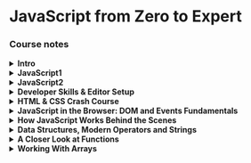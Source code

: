 # JavaScript from Zero to Expert

### Course notes

<details>
<summary><b>Intro</b></summary>
<br/>

- Web development basics
  - HTML(Nouns) | CSS(Adjectives) | JS(Verbs)
  - Separation of concerns - Every file separated, not in the HTML
- Test with Console
  - Brave or Chrome - `⌘⌥J`
  - Safari - `⌘⌥C`
- JavaScript
  - High-Level - Not complex stuff (memory) worries
  - Object-Oriented - Data based on objects
  - Multi-Paradigm - Use different styles of programming
  - Programming language - Instruct computer to do things
  - ES5, ES6+
    - 1995 - Mocha, first version of JavaScript created in just 10 days
      - A language to create interactive sites
    - 1996
      - It has nothing to do with Java
      - Changes to LiveScript and to JavaScript to attract Java divelopers
      - Microsoft launches IE and copies JavaScript into JScript
    - 1997 - ECMA releases ECMAScript 1 (ES1), the first standar for JavaScript
    - 2009 - ES5 (ECMAScript 5) was released with a lot of new features
    - 2015 - ES6 (ECMAScript 2015) was released (biggest update)
      - Changes to an annual release cycle
  - Don't break the web
    - Older code is still working
    - It's very buggy but still used
  - Development - Use the latest Chrome
  - Production - Transpile and polyfill the code to make it compatible with older browsers
  - ESNext - Future versions

</details>

<details>
<summary><b>JavaScript1</b></summary>
<br/>

- Value - Smallest unit of information
- Variable - Reusable value
  - `let` - Can be changed later
  - `const` - Won't be changed later, cannot be empty
  - `var` - Old way to define variables
  - Never declare a variablewithout really declaring it, it creates a global object and causes troubles
- Camel case is a convention
- Prevent `SyntaxError`
  - Never start a variable with a number
  - Just use letters, numbers, underscore or dollar
- Conventions
  - Don't use reserved words or `name`
  - Start with lowercase, upper is for classes
  - Check universal constants like `PI`
  - Be descriptive, `firstName` better than `name1`
- Primitives values
  - Primitives
    - Numbers `5, 5.9`
    - Strings `""`
    - Booleans `true, false`
    - Undefined `empty value`
    - Null `empty value`
    - Symbol `unique and cannot be changed`
    - BigInt `Larger numbers than Number can hold`
    - Dynamic type `you don't have to define the type of value`
  - Type conversion and coercion
    - Check what kind of value you have `typeof`
    - Change between types of values `Number('5')`
    - Some changes are automatic `'Love ' + 5 // 5 becomes a string`
    - Strings automatically transformed into numbers `'5' - '12' - 5`
  - Truthy and falsy values
    - `0, '', undefined, null, NaN` return a falsy value of `false`
    - All other values are truthy and return `true`
    - You can check by ransforming values to booleans:
      ```JavaScript
      Boolean(0) // false
      Boolean(1) // true
      ```
- Comments
  ```JavaScript
  // Single line
  /* Multiline */
  ```
- Math operators
  - `+` plus (sum of two numbers or concatenate strings)
  - `-` less
  - `/` divide
  - `*` multiply
  - `**` power of
- Assignment operators
  - `=` equal
  - `+=` add value to a variable
  - `-=` substract value to a variable
- Comparison operators
  - `<` less than
  - `>` plus than
  - `<=` less than equal
  - `>=` plus than equal
- Strings and template literals
  - Syntax `"String"` `'String'` `` `String` ``
  - Concatenate `'Hi ' + 'dear!'`
  - Template literals `` `I am ${jsValue} years old` ``
- Conditionals:
  - Positive `if (condition) {execution}`
  - Negative `if (!condition) {execution}`
  - Multiple `if (c) {e1} else if (c2) {e2} else {e3}`
- Expressions: poduce a value `true && false`
- Statements: sentences that translate our order `const str = 'Sentence'`
- Equality operators:
  - Strict operators, without type coercion:
    - `===` equal
    - `!==` not equal
    - `1 === '1' // false`
  - Strict operators, with type coercion:
    - `==` equal
    - `!=` not equal
    - `1 == '1' // true`
- Boolean logic:
  - `&&` and
  - `||` or
  - `!` not
- Switch: It's an statement so it can`t be inside a function or return
  ```JavaScript
  const variable = 1;
  switch(variable){
    case 1:
      console.log('It\'s one'); // If variable is equal to 1 it's executed
      break; //if you want to break at that step
    case 2:
      console.log('It\'s two'); // Multiple cases
    default:
      console.log('It\'s not a number');//like an else statement
  }
  ```
- Ternary operator: It's a expression so it can be inside a function or return
  ```JavaScript
  const isFive = 5 ? 'It\'s five' : 'It\'s not five';
  ```

</details>

<details>
<summary><b>JavaScript2</b></summary>
<br/>

- Strict mode - Use it always to create safer code
  - Start a file with `'use strict';`
- Functions - piece of code that can be used several times

  - Best way to implement the principle DRY (Don't Repeat Yourself)
  - Define functions
    - `function` reserved word can be used to define a function
      - `function funcName(parameters) {action};` this is a function declaration and it can be used before it's declarated
      - You can also use this reserved word to create an anonymous function (function expression): `const anonymous = function(params) {action}`
    - Arrow functions
      - They don't have the `this` keword
        ```JavaScript
        const myFunction = num1 => num1 + 1;
        ```
        - it returns explicitally without `return`
      - If it gets complex it needs more structure
        ```JavaScript
        const myFunction = (num1, num2) => num1 + num2; // Single line
        const myFunction = (num1, num2) => {
          return num1 + num2 // Multi-line needs return
        }
        ```
  - Call / run / invoke functions `myFunction(argument);`
    - The parameter is the name used to define the function variables and the argument the actual value used when calling the function
  - `return` returns a value at the end of the function
    - Just the first `return` achieved returns a value
    - Just works inside functions
    - If the function doesn't have a `return` it returns `undefined`
    - If you want to return a list use brackets `[]` if not it will return just the last value
      ```JavaScript
      return true, false //false
      return [true, false] //[true, false]
      ```
    - It needs parenthesis if you start the return value in the second line
      ```JavaScript
      return (
          5 + 10
      )
      ```
  - You can use functions inside other functions so you can write cleaner code
    ```JavaScript
    function func1() {return true};
    function func2() {
        const myTrue = func1();
        return [myTrue, false];
    }
    ```
  - Arrays
    - Declarate an array:
      - Literal: `const nums = [1,2,3,4];`
      - New object: `const nums = new Array(1,2,3,4);`
      - Zero indexed `nums[0] // first element, expression inside, not statement`
      - Length `nums.length // 4`
      - Change array values: `nums[0] = 10; //[10,2,3,4]`
      - This is not a primitive value so even though it's declared as const you can change the values inside the object.
      - If you put an array in another variable and modify it, the value will be modified in both becaus is the same object referenced in another variable, to change this behavior you'll need to copy it in the new variable.
    - Array methods:
      - `.push` add to the end
        ```JavaScript
        console.log(arr.push(5)) //5
        ```
      - `.unshift` add to the begining
        ```JavaScript
        console.log(arr.unshift(5)) //5
        ```
      - `.pop` remove the last element
        ```JavaScript
        console.log(arr.pop()) //Value popped
        ```
      - `.shift` removes the first element
        ```JavaScript
        console.log(arr.shift()) //Value shifted
        ```
      - `.indexOf` returns the index of the argument
        ```JavaScript
        arr.indexOf(value) // Returns a number
        ```
      - `.includes` returns whether or not an array includes certain value
        ```JavaScript
        arr.includes(value) // Returns a boolean
        ```
  - Objects

    - Non ordered data structure
    - Declarate an object:
      - Literal `const objName = {key: value, key2: value2};`
      - Acces to a key:
        - Dot notation, member access `objName.key`
        - Bracket notation, computed member access `objName['key']`
          - Useful when concatenation needed `objName['key'+'2']`
      - Add or modify an entry: `objName['key'+'2'] = 'new value 2';`
      - Add functions to objects
        ```JavaScript
        const objWithFunc = {
            firstName: 'John',
            johnIs: '',
            myFunc: function(msg) {
                this.johnIs = `${this.firstName} ${msg}`;
                return this.johnIs;
            }
        };
        console.log(objWithFunc.myFunc('is good!')); // Changes johnIs entry
        // console.log(objWithFunc['myFunc']('is good!')); // Another way to use the function
        console.log(objWithFunc.johnIs); // John is good!
        ```
        - Even though you are able to perform the function several times, that's a bad practice because it uses a lot of computing, the best way to do it is to use the function ones to define a value inside the object.

  - Iteration
    - For loop keeps running while condition is true
      ```JavaScript
      for (let i=0; i<10; i++) {console.log(i)};
      for (let i=0; i<10; i++) console.log(i); // This will also work
      ```
    - You can iterate through an array by using the index
      ```JavaScript
      const myArr = [0,1,2,3,4,5,6,7];
      const doubleArr = [];
      for (let i=0; i<myArr.length; i++) {
          doubleArr.push(i*2);
      };
      ```
    - Or by using an of loop
      ```JavaScript
      for (const i of myArr) {doubleArr.push(i*2);};
      ```
    - You can make jumps between the loop steps by using continue
      ```JavaScript
      for (const i of myArr) {
          if (i === 3) continue;
          doubleArr.push(i*2);
      };
      ```
    - Or you can break the loop if a condition is met
      ```JavaScript
      for (const i of myArr) {
          if (i === 5) break;
          doubleArr.push(i*2);
      };
      ```
    - This is a way to loop backwards
      ```JavaScript
      for (let i=myArr.length-1; i>=0; i--) {doubleArr.push(i*2);};
      ```
    - Nested loop are sometimes useful, like when you want all the 10 units square coordinates inside a 100\*100 square
      ```JavaScript
      const increment = 10;
      for (let x=0; x<100; x+=increment) {
          for (let y=0; y<100; y+=increment) {
              console.log('Coord:', [x,y]);
          }
      };
      ```
    - The while loop keeps runing until matches a condition
      ```JavaScript
      let ranNum = 0;
      while (ranNum!==100) {
          ranNum = Math.round(Math.random()*100);
          console.log(ranNum);
      };
      ```

</details>

<details>
<summary><b>Developer Skills & Editor Setup</b></summary>
<br/>

- Setup

  - Add Prettier extension to VS Code
  - default formatter `esbenp.prettier-vscode`
  - format on save `true`
  - toggle single quotes to `true` in the settings
  - select `avoid` in the Arrow Parens option
  - Add snippets
  - Go to `Code > Preferences > Configure User Snippets`
  - Write your snippets:
    ```JSON
    "Print to console": {
    "scope": "javascript,typescript",
    "prefix": "print",
    "body": ["console.log();"],
    "description": "Log output to console"
    }
    ```
  - Install [node.js](https://nodejs.org/en/)
  - Check which version of node you have `node -v`
  - NPM comes with node.js
  - Check which version of npm you have `npm -v`
  - Use a light server:
  - You can use a VS Extension
  - Or install it via NPM with the command `npm install live-server -g`
  - Run your server by using `live-server` on your working directory

- Developer mind
  - Goal
    - Realistic time based
    - Why are you learning? `Complement my career`
    - Imagine a project
    - Research technologies
  - Always understand the code by studying it and typing it
  - Reinforce knowledge
    - Use it
    - Take notes
    - Challenge yourself
      - [Codewars](https://www.codewars.com/)
    - Don't be in a hurry
  - Practice
    - Create your own challenges
    - Don't get stuck in "tutorial hell"
  - Write a lot and you'll be improving it
  - Refactor what you did
  - You'll never know everything so focus on your goal
  - Learn with other people and teach
  - Problem solver
    - Understand the problem
    - Divide and conquer
      - Break big problems into small steps
    - Do the necessary research
    - Write pseudocode before the actual code
  - Research tools, always ask the right questions
    - [MDN](https://developer.mozilla.org/en-US)
    - [StackOverflow](https://stackoverflow.com)
    - [Google](https://www.google.com)
  - Debugging
    - Bug: defect or problem in a computer program
      - Identify:
        - Discover the bug
        - Test software
        - Use reports
        - Check in contexts
      - Find:
        - Find the place where the bug is
      - Fix:
        - Correct the bug
      - Prevent:
        - Find it elsewhere
        - Write unit testing
    - Breakpoint:
      - useful console methods for debugging:
        ```JavaScript
        console.warn(); console.error(); console.table(object);
        ```
      - Chrome debugger:
        - `View > Developer > Inspect Element` or `⌘⌥C`
        - Go to sources and select the JavaScript file to debug
        - Add the desired breakpoints
        - Go step by step checking what's happening using `F9` or the step button
    - You can debug directly on VS Code by using `debugger;` before each breakpoint

</details>

<details>
<summary><b>HTML & CSS Crash Course</b></summary>
<br/>

- HTML
  - HyperText Markup Language
  - Semantic HTML is a way to give the more accurated tag to an element so it can be mor readable
  - Structure:
    ```HTML
    <html>
      <head>
        <title>Example</title>
      </head>
      <body>
        <h1>Heading example</h1>
        <p>Paragraph example</p>
        <!-- Comment example -->
      </body>
    </html>
    ```
  - Attributes: `<a href="https://www.some.link"></a>`
  - Inline and block elements work together:
    - Inline `<span></span>` displays inside anoder block
    - Block `<p></p>` displays as a block inside html
  - Classes
    - Attribute that defines the name of one or several elements in order to style them
      ```HTML
      <h1 class="inverted">This is an inverted color heading</h1>
      <p class="inverted">This is an inverted color paragraph</p>
      <!-- Classes can be used several times -->
      ```
  - IDs
    - Special attribute that gives an element an unique identifier
      ```HTML
      <p id="special-paragraph">Special</p>
      <!-- Unique element -->
      ```
- CSS

  - Cascading Style Sheets
  - It's the way to give style to HTML elements
  - Structure
    - Inside HTML (not recommended)
      ```HTML
      <style>
        body {
          background-color: white;
        }
      </style>
      ```
    - Or in a .css file linked to the html
      ```HTML
      <!-- index.html -->
      <head>
        <link href="style.css" rel="stylesheet">
      </head>
      ```
      ```CSS
      /* style.css */
      body {
        background-color: white;
      }
      ```
  - Inheritance
    - Child elements inherit some properties from their parents, for example if you add `font-family: Arial;` into `body {}` all body's children will have the same font-family
    - Some properties like border are not inherited
  - Syntax
    - Regular selector `p {color: black;}`
    - ID selector `#my-ID {font-size: 10px;}`
    - Class selector `.my-class {background-color: blue;}`
    - Child selector `#my-ID code {font-family: Menlo;}`
  - Box model:
    |Element|Description|
    |---|---|
    |**Content** |Text, images, etc.|
    |**Padding** |Transparent area around the content inside the box|
    |**Border** |Around the padding and the content|
    |**Margin** |Space between boxes|
    |**Fill Area**|Area that gets filled with background color or image|

    ```

       Margin
        --------------------------------
       |                                |
       |      Padding                   |
       |                                |
       |       W   i   d   t   h        |
       |       -----------------  H     |
       |      |                 | e     |
       |      |     CONTENT     | i     |
       |      |     *******     | g     |
       |      |                 | h     |
       |       -----------------  t     |
       |      Border:                   |
       |      Line around the box       |
       |      padding and content.      |
       |                                |
       |                                |
        --------------------------------

    ```

    - For better control of your box size you can use `* {box-sizing: border-box;}` which will allow you to define widths and heights considering the paddings and margins

  - For reset properties globaly you'll need to use the asterix which goes for all elements `* {margin: 0;}`

</details>

<details>
<summary><b>JavaScript in the Browser: DOM and Events Fundamentals</b></summary>
<br/>

- The DOM (Document Object Model)
  - Structured representation of HTML documents
  - Allows JS to access HTML elements and manipulate them
  - JS interaction with the DOM reference is in WEB APIs
- Acces to an HTML node
  - Access by query selector `document.querySelector('.my-class');`
    - Query selector only acces the first incidence, if you want to get all just use `.querySelectorAll()`
    - The `.` is only used when you are looking for a class selector, other methods like `myNode.classList.remove('my-class-1', 'my-class-2');`
  - Access by ID
    ```JavaScript
    document.getElementByID('my-ID'); // Faster
    document.querySelector('#my-ID'); // Easier
    ```
  - You can modify properties of the element
    ```JavaScript
    document.querySelector('.my-class').textContent = 'New content';
    document.querySelector('#my-ID').textContent = 'New content';
    ```
  - Events
    - An event is something that happends in te page like a mouse movement
    - Every node is able to hold an `addEventListener()` method
    - Click example
      ```JavaScript
      const myNode = document.querySelector('.my-class');
      const myFunction = () => return true;
      myNode.addEventListener('click', function() {return true});
      myNode.addEventListener('click', myFunction);
      ```

</details>

<details>
<summary><strong>How JavaScript Works Behind the Scenes</strong></summary>
<br/>

- ### A Hiigh-Level Overview of JavaScript

  - High-Level: You don't manage hardware resources
  - Garbage-collected: Clears the memory time to time
  - Interpreted or just-in-time compiled: We write human readable code and is interpreted by the computer as machine code
  - Multi-paradigm:
    - Procedural programming - Organize code with some functions in betweem
    - Object-oriented programming (OOP) -
    - Functional programming
  - Prototype-based object-oriented
    - Almost everything is an object (has methods inside)
      ```JavaScript
      // Array object
      // --------------------------------
      const myArr = new Array(1);
      // [ <1 empty item> ]
      myArr.push('Index 1');
      // [ <1 empty item>, 'Index 1' ]
      myArr[0] = 'Index 0';
      // [ 'Index 0', 'Index 1' ]
      myArr.length
      // 2
      // --------------------------------
      ```
    - First-class functions
      - Functions treated as variables, we can pass them into other functions and return them from functions
        - `document.querySelector('.some-class').addEventListener('click', firstClassFunction);`
    - Dynamically-typed language
      - No data type definitions (identified at runtime)
      - Data type is automatically changed
        ```JavaScript
        let myVar = 3;
        myVar = 'Changed to string';
        ```
    - Non-blocking event loop
      - _Concurrency model_ is how JavaScript handles multiple tasks happening at the same time
      - Runs in a single thread, so it can only do one thing at a time
      - By using an _event loop_ JavaScript takes long running tasks, executes them in background and puts them back in the main thread when they're finished

- ### The JavaScript Engine and Runtime

  - Computer Science side note:
    - Compilation: The code is converted into machine code so the computer can execute it
      - `Source Code` -Compilation-> `Portable file: Machine code` -Execution-> `Program running`
    - Interpretation: An interpreter runs through the source code and executes it line by line
      - `Source Code` -Execution line by line-> `Program running`
    - Just-in-time (JIT) compilation: the code is converted into machine code at once, then it's executed immediately
      - `Source Code` -Compilation-> `Machine code` -Execution-> `Program running`
  - An engine is a program that executes JavaScript code
    - Some of the most popular are:
      - Node JS, Google's V8, Firefox, Safari
    - How does an engine work?
      - Call Stack: Where the code is executed
      - Heap: Where the objects are stored
    - Engine step by step
      - Parsing: Checks for errors in the code and generates the Abstract Syntax Tree (AST)
      - Compilation: Takes the AST and converts it into machine code (Just-in-time compilation)
      - Execution: Executes the machine code in the Call Stack
      - Optimization: Modern JavaScript executes code faster by bringing a not optimized machine code to execution and then re-compilate it until it's optimized
  - Runtime
    - The heart of the runtime is an engine.
    - In the browser the engine has extra-functionalities provided by the WEB APIs and the callback queue (events, data, etc.)
      - The callback queue puts callback functions ready to use in the call stack

- ### Execution Contexts and The Call Stack:

  > **Execution context (EC):** Environment in which a piece of JavaScript is executed, stores the necessary information for a code to be executed
  >
  > - Structure:
  >   - Variable environment
  >     - let, const and var decalrations, functions, arguments object (not arrow functions)
  >   - Scope chain
  >   - `this` keyword (not arrow functions)

  - Execution:
    - Global execution context for top level code (it's always one) -> Code outside our functions
    - Execution of the top-level code inside the global EC
    - Execution of functions and waiting for callbacks (one per function call)

  > **The Call Stack:** Is where all the execution contexts are stacked for execution and it gives the instructions to execute

- ### Scope and The Scope Chain
  - Scoping: How oure variables are organized and accessed
  - Lexical Scoping: Scoping is controlled by placement of functions and blocks in the code
  - Scope: Space or environment in which certain variable is declared
    - Global scope: Top level code accesible everywhere
    - Function scope: Variables accesible inside the function (local scope)
    - Block scope (ES6 only): `let` and `const` variables are accesible only inside a block, functions are block scope just in strict mode
  - Scope of a variable: Region of our code where a certain variable can be accessed
    ```JavaScript
    const myGlobalVar = 'Global scope';
    let mutable = 'I will change';
    function first() {
      const myFunctionScope = 'Local scope';
      mutable = 'I changed';
      // Local scopes can access global scopes
      return `${myGlobalVar} ${myFunctionScope}`;
    }
    first(); // 'Global scope Local scope' and changes mutable
    console.log(mutable); // 'I changed'
    // Block scopes only live within a block
    if (myGlobalVar) {
      // You can use global scopes in functions
      const blockScope = myGlobalVar.replace('Global', 'Block');
      var varVariable = myGlobalVar.replace('Global', 'Var');
      console.log(blockScope); // 'Block scope'
    }
    // Printing the scopes, local and block scopes cannot be accessed in the global scope
    console.log(myGlobalVar); // 'Global scope'
    console.log(varVariable); // 'Var scope' var is not block scope because is not ES6
    console.log(myFunctionScope); // Uncaught ReferenceError: myFunctionScope is not defined
    console.log(blockScope); // Uncaught ReferenceError: blockScope is not defined
    ```
- ### Variable Environment: Hoisting and The TDZ

  - Hoisting: Makes some types of variables accesible/usable in the code before they are actually declared

    - Before execute the code, variable declarations are scanned and a new property is declared in the variable environment object for each variable.
      ||Hoisted|Initial Value|Scope
      |---|---|---|---|
      |**`function()` declarations** |✅ Yes|Actual function|Block|
      |**`var` variables** |✅ Yes|`undefined`|Function|
      |**`let` and `const` variables** |🚫 No|`<uninitialized>`, Temporal Dead Zone (TDZ)|Block|
      |**`function` expressions and arrows `= () => {}`** |Depends if using `var` or `let/const`|Depends if using `var` or `let/const`|Depends if using `var` or `let/const`|

  - Why hoisting?
    - Using functions before the actual declaration
    - `var` hoisting is just a byproduct
  - Why TDZ?
    - Easier to avoid cache errors: accessing variables before declare is a bad practice
    - Makes const variables actually work

- In Practice:

  ```JavaScript
  // Hoisting and Temporal Dead Zone (TDZ)
  'use strict';

  // Variables

  console.log(varVar);
  // Returns undefined also if var is used in functions so you cannot call them
  // var keyword adds a variable into the DOM window object, so be careful
  console.log(letVar);
  // ReferenceError: Cannot access 'letVar' before initialization
  console.log(constVar);
  // ReferenceError: Cannot access 'constVar' before initialization
  var varVar = 'var variable';
  let letVar = 'let variable';
  const constVar = 'const variable';

  // Functions

  console.log(funcDec());
  // Function declaration
  console.log(funcExp());
  // ReferenceError: Cannot access 'funcExp' before initialization
  console.log(funcArr());
  // ReferenceError: Cannot access 'funcArr' before initialization

  function funcDec() {
    return 'Function declaration';
  }
  const funcExp = function() {
    return 'Function expression';
  };
  const funcArr = () => 'Arrow function';
  ```

  - The conclusion is never to use `var` because it an lead to hoisting problems
  - Declare functions before calling them

- ### The `this` Keyword

  - Special variable created for every execution context
    - Points to the owner of the object
    - It's not static and depends on how the function is called (its value is asigned when it's called)
      - Method `this` -> Object that is calling the method
        ```JavaScript
        const owner = {name: 'Mr. Owner', whoIsTheOwner: function() {return this.name + ' is the owner'}}
        // The owner is the object referenced in the variable const owner
        owner.whoIsTheOwner(); // Mr. Owner is the owner
        ```
      - Simple function call `this` -> undefined
      - Arrow functions `this` -> Don't have it because it doesn't uses the lexical this keyword, it points to window
      - Event listener `this` -> DOM element attached to the event
      - `new` `call` `apply` `bind`

  ```JavaScript
  console.log(this);
  // Strict mode: {}
  // No strict mode: {} -> Window in browser

  const thisFunction = function(thisNumber) {
    console.log(thisNumber);
    console.log(this);
  };
  thisFunction(1);
  // Strict mode: 1, undefined
  // No strict mode: 1, <ref *1> Object [global] -> Undefined in browser

  const thisArrowFunction = function(thisNumber) {
    console.log(thisNumber);
    console.log(this);
  };
  thisArrowFunction(2);
  // Strict mode: 2, undefined
  // No strict mode: 2, <ref *1> Object [global] -> Window in browser

  const thisObject = {
    number: 3,
    objectFunction: function() {
      console.log(this.number);
      console.log(this);
    },
  };
  thisObject.objectFunction();
  // Strict mode: 3, { number: 3, objectFunction: [Function: objectFunction] }
  // No strict mode: 3, { number: 3, objectFunction: [Function: objectFunction] }

  const thisOtherObject = { number: 4 };
  thisOtherObject.objectFunction = thisObject.objectFunction;
  thisOtherObject.objectFunction();
  // Strict mode: 4, { number: 4, objectFunction: [Function: objectFunction] }
  // No strict mode: 4, { number: 4, objectFunction: [Function: objectFunction] }

  const objectFunctionOutside = thisObject.objectFunction;
  console.log(objectFunctionOutside());
  // Strict mode: undefined, TypeError: Cannot read property 'number' of undefined
  // No strict mode: undefined, <ref *1> Object [global] -> Window in browser - undefined
  ```

- ### Regular Functions vs. Arrow Functions

  - Arrow functions inside objects will return undefined for this

    ```JavaScript
    const thisObject = {
      number: 1,
      objectFunction: function() {
        console.log(this.number);
        console.log(this);
      },
      objectArrowFunction: () => {
        console.log(this.number);
        console.log(this);
      },
    };

    thisObject.objectFunction();
    // Strict and no strict mode:
    /*
    1
    {
      number: 1,
      objectFunction: [Function: objectFunction],
      objectArrowFunction: [Function: objectArrowFunction]
    }
    */

    thisObject.objectArrowFunction();
    // Strict and no strict mode: undefined, {}
    // It's because an arrow this is a reference to the global scope, window in the browser
    // B
    ```

  - Var adds values to global scope and those can be accessed by using this inside arrow functions

    ```JavaScript
    var number = 2;
    const thisObject = {
      number: 1,
      objectArrowFunction: () => {
        console.log(this.number);
        console.log(this);
      },
    };

    thisObject.objectArrowFunction();
    // On browser: 2, Window{... number: 2 ...}
    ```

  - You can also have trouble calling the `this` keword inside a function that is inside another function in an object

    ```JavaScript
    const thisObject = {
      number: 1,
      objectFunction: function() {
        console.log(this.number);
        console.log(this);
        const isOne = function() {
          console.log(this.number === 1);
        };
        isOne();
      },
    };

    thisObject.objectFunction();
    // Strict mode: 1, TypeError: Cannot read property 'number' of undefined
    // No strict mode: 1, { number: 1, objectFunction: [Function: objectFunction] }, false
    ```

    - A smart solution for this is to use another variable inide the first method, usually `self` or `that`

    ```JavaScript
    const thisObject = {
      number: 1,
      objectFunction: function() {
        console.log(this.number);
        console.log(this);
        const self = this;
        const isOne = function() {
          console.log(self.number === 1);
        };
        isOne();
      },
    };

    thisObject.objectFunction();
    // Strict and no strict mode:
    /*
    1
    { number: 1, objectFunction: [Function: objectFunction] }
    true
    */
    ```

    - Or you can use an arrow function because it doesn't have a this keyword and inside the other method it'll use the `this` keword of the parent object

    ```JavaScript
    const thisObject = {
      number: 1,
      objectFunction: function() {
        console.log(this.number);
        console.log(this);
        const isOne = () => {
          console.log(this.number === 1);
        };
        isOne();
      },
    };

    thisObject.objectFunction();
    // Strict and no strict mode:
    /*
    1
    { number: 1, objectFunction: [Function: objectFunction] }
    true
    */
    ```

    - The `arguments` keyword returns the arguments of the function but onlu in function expressions

      ```JavaScript
      const funcExpr = function(a, b) {
        console.log(arguments);
        return a + b;
      };
      funcExpr(1, 2);
      // [Arguments] { '0': 1, '1': 2 }
      funcExpr(1, 2, 3, 4, 5);
      // [Arguments] { '0': 1, '1': 2, '2': 3, '3': 4, '4': 5 }

      const funcArrow = (a, b) => {
        console.log(arguments);
        return a + b;
      };
      funcArrow(1, 2);
      // ReferenceError: arguments is not defined
      funcArrow(1, 2, 3, 4, 5);
      // ReferenceError: arguments is not defined
      ```

- ### Primitives vs. Objects (Primitive vs. Reference Types)

  - Primitives:

    - _Number, String, Boolean, Undefined, Null, Symbol, BigInt_
    - Stored in the Call Stack

      ```JavaScript
      let someVariable = 30;
      let oldVariable = someVariable;
      someVariable = 31 // Value saved on 0002 not in 0001 because it's used on oldVariable
      const myObj = {someEntry: 'Some entry value'} // referenced to an object saved on Heap
      ```

      | Identifier   | Address | Value |
      | ------------ | ------- | ----- |
      | someVariable | 0001    | 30    |
      | oldVariable  | 0002    | 31    |
      | myObj        | 0003    | D30F  |

    - Can be modified after asigned
      ```JavaScript
      let someNum = 1;
      console.log(someNum); // 1
      let newNum = someNum;
      someNum = 2;
      console.log(newNum); // 1
      console.log(someNum); // 2
      ```

  - Objects

    - _Object literal, Arrays, Functions, Many more…_
    - Stored in the Heap

      | Address | Value                           |
      | ------- | ------------------------------- |
      | D30F    | {someEntry: 'Some entry value'} |

    - There are referenced inside variables and if you change them inside one variable it will be changed inside other variables that share the reference
      ```JavaScript
      const me = { name: 'Jonas', age: 30 };
      const friend = me;
      friend.age = 27;
      console.log(me); // { name: 'Jonas', age: 27 }
      console.log(friend); // { name: 'Jonas', age: 27 }
      ```
    - If you want to create a new object using a previous one you can use the following method
      ```JavaScript
      const newFriend = Object.assign({}, friend);
      newFriend.name = 'Douglas';
      newFriend.age = 30;
      console.log(friend); // { name: 'Jonas', age: 27 }
      console.log(newFriend) // { name: 'Douglas', age: 30 }
      ```
      - This is good for a first level copy but it doesn't works with objects inside objects (deep cloning)

</details>

<details>
<summary><strong>Data Structures, Modern Operators and Strings</strong></summary>

- Destructuring Arrays

  ```JavaScript
  const arr = [2, 3, 4];
  // You can assingn an array values to different variables
  const a = arr[0];
  const b = arr[1];
  const c = arr[2];
  // Or destructure and do it in one line
  const [x, y, z] = arr;
  console.log(x, y, z); // 2, 3, 4

  // You can use destructure with arrays inside objects
  const sports = {
    name: 'Sports selection',
    trainingCentre: 'Two Rivers, MX, Mexico',
    categories: ['Rugby', 'Skateboard', 'Soccer', 'Swimming', 'Tennis'],
    warmUp: ['Jogging', 'Jumping', 'Sprinting'],
    coolDown: ['Walk', 'Stretch'],
    ranWorkout: function() {
      return [
        this.warmUp[Math.floor(Math.random() * this.warmUp.length)],
        this.categories[Math.floor(Math.random() * this.categories.length)],
        this.coolDown[Math.floor(Math.random() * this.coolDown.length)],
      ];
    },
  };
  // You can destructure an array by assin¡gning a name to the elements you want,
  // and leaving empty the ones you dont want
  let [favorite, , , , lessFavorite] = sports.categories;
  console.log(favorite, lessFavorite); // Rugby Tennis
  // Switch values
  [favorite, lessFavorite] = [lessFavorite, favorite];
  console.log(favorite, lessFavorite); // Tennis Rugby
  // Destructuring from a return value from a function
  let [myWarmUp, mySport, myCoolDown] = sports.ranWorkout();
  console.log(myWarmUp, mySport, myCoolDown); // Jumping Rugby Stretch

  // Destructuring nested arrays
  const nested = [0, [1, 11], [2, 3]];
  const [, [one], [two, three]] = nested;
  console.log(one, two, three); // 1 2 3

  // Destructuring with default values, if they are not assigned they're undefined
  const [ja, ha, kha = 'Russian'] = ['Español', 'Inglés'];
  console.log(ja, ha, kha); // Español Inglés Russian (undefined if not assigned)
  ```

- Destructuring Objects

  ```JavaScript
  const sports = {
    collectionName: 'Sports selection',
    trainingCentre: 'Two Rivers, MX, Mexico',
    categories: ['Rugby', 'Skateboard', 'Soccer', 'Swimming', 'Tennis'],
  };

  // For object destructure you need to match the key of the object
  let { collectionName, trainingCentre, categories } = sports;
  console.log(collectionName, trainingCentre, categories);
  // Sports selection Two Rivers, MX, Mexico [ 'Rugby', 'Skateboard', 'Soccer', 'Swimming', 'Tennis' ]

  // You can assign specific entries { entryName: yourVar }
  const {
    collectionName: myCollection,
    trainingCentre: myClub,
    categories: mySports,
  } = sports;
  console.log(myCollection, myClub, mySports);
  // Sports selection Two Rivers, MX, Mexico [ 'Rugby', 'Skateboard', 'Soccer', 'Swimming', 'Tennis' ]

  // You can set default values
  const { categories: normalSports, extreme = [] } = sports;
  console.log(normalSports, extreme);
  // [ 'Rugby', 'Skateboard', 'Soccer', 'Swimming', 'Tennis' ] []

  // Mutating variables
  let col1 = 'Red',
    col2 = 'Blue';
  const colors = { col1: 'Magenta', col2: 'Cyan' };
  ({ col1, col2 } = colors); // Wrapped into parenthesis
  console.log(col1, col2); // Magenta Cyan

  // Nested objects
  const square = {
    coord1: { x: 0, y: 0 },
    coord2: { x: 10, y: 0 },
    coord3: { x: 10, y: 10 },
    coord4: { x: 0, y: 10 },
  };
  const {
    coord1: { x, y, z = 0 }, // You can add defaults to prevent undefined values
  } = square;
  console.log(x, y, z); // 0 0 0

  // Destructuring an object inside a function
  function destructureObj({ name, surname }) {
    return `I am ${name} ${surname}`;
  }
  const jonasFierro = { name: 'Jonás', surname: 'Fierro' };
  console.log(destructureObj(jonasFierro));
  // I am Jonás Fierro
  ```

- The Spread Operator (...)

  ```JavaScript
  // SPREAD packs elements into an array
  // Is useful to unpack an array
  const arr1 = [0, 1, 2, 3, 4, 5];
  const arr2 = [...arr1, 6, 7, 8, 9];
  // arr2 is the same as [arr1[0], arr1[1], arr1[2], arr1[3], arr1[4], arr1[5], 6, 7, 8, 9]
  console.log(arr2); // [ 0, 1, 2, 3, 4, 5, 6, 7, 8, 9 ]

  // Yuo can unpack an array inside an object
  const arrInObj = { arr: [1, 2, 3, 4] };
  const arr3 = [...arrInObj.arr, 5];
  console.log(arr3); // [ 1, 2, 3, 4, 5 ]

  // Copy an array
  const arr4 = [...arr3];
  console.log(arr4); // [ 1, 2, 3, 4, 5 ]

  // Join 2 arrays
  const arr5 = [6, 7, 8, 9, 10];
  const arr6 = [...arr4, ...arr5];
  console.log(arr6); // [ 1, 2, 3, 4,  5, 6, 7, 8, 9, 10 ]

  // Iterables: arrays, strings, maps, sets, NOT objects
  const str = 'Iterate';
  const letters = [...str, '!'];
  console.log(letters); // [ 'I', 't', 'e', 'r', 'a', 't', 'e', '!' ]

  // Add it to a function
  function iterable(one, two, three) {
    let str = '';
    for (const count of [one, two, three]) {
      str += `Now the number is ${count}!\n`;
    }
    return str;
  }
  console.log(iterable(...[1, 2, 3]));
  /*
  Now the number is 1!
  Now the number is 2!
  Now the number is 3!
  */

  // You can use it with an object as well
  const oldObj = { old: "I'm old", age: 90 };
  const newObj = { ...oldObj, new: "I'm new", age: 1 };
  const copyOfNewObj = { ...newObj }; // Copy of newObj
  copyOfNewObj.old = "I'm not old";
  console.log(oldObj); // { old: "I'm old", age: 90 }
  console.log(newObj); // { old: "I'm old", age: 1, new: "I'm new" }
  console.log(copyOfNewObj); // { old: "I'm not old", age: 1, new: "I'm new" }
  ```

- Rest Pattern and Parameters

  ```JavaScript
  // REST packs elements into a variable
  const [a, b, ...others] = [1, 2, 3, 4, 5, 6, 7];
  console.log(a, b, others); // 1 2 [ 3, 4, 5, 6, 7 ]

  // REST is useful with destructuring
  const countries = {
    latam: ['México', 'Argentina', 'Brasil'],
    northam: ['United States', 'Canada'],
    oeurope: ['Netherlands', 'España', 'France', 'Italia'],
    eeurope: ['România', 'Hrvatska', 'Україна'],
  };
  const [mx, , brl, ...otherCountries] = [
    ...countries.latam,
    ...countries.eeurope,
  ];
  console.log(mx, brl, otherCountries);
  // México Brasil [ 'România', 'Hrvatska', 'Україна' ]

  const { oeurope: euroOr, eeurope: euroOcc, ...america } = countries;
  console.log(euroOr, euroOcc, america);
  // [ 'Netherlands', 'España', 'France', 'Italia' ]
  // [ 'România', 'Hrvatska', 'Україна' ]
  /*
  {
    latam: [ 'México', 'Argentina', 'Brasil' ],
    northam: [ 'United States', 'Canada' ]
  }
  */

  // Add it to a function
  function iterable(...counting) {
    let str = '';
    for (const count of counting) {
      str += `Now the number is ${count}!\n`;
    }
    return str;
  }
  console.log(iterable(1, 2, 3, 4, 5, 6, 7, 8));
  /*
    Now the number is 1!
    Now the number is 2!
    Now the number is 3!
    Now the number is 4!
    Now the number is 5!
    Now the number is 6!
    Now the number is 7!
    Now the number is 8!
    */
  const newArr = [1, 2, 3];
  console.log(iterable(...newArr));
  /*
  Now the number is 1!
  Now the number is 2!
  Now the number is 3!
  */
  console.log(iterable(...newArr, 4));
  /*
  Now the number is 1!
  Now the number is 2!
  Now the number is 3!
  Now the number is 4!
  */

  ```

- Short Circuiting (&& and ||)

  ```JavaScript
  // || (or) Returns the first value that is truthy
  console.log(1 || 'Dope'); // 1
  console.log(0 || 'Dope'); // Dope
  console.log(0 || ''); // null
  console.log(0 || '' || null || 'Truthty'); // Truthty
  const lights = { on: false };
  const lightsOn = lights.on || 'Turn on the lights';
  console.log(lightsOn); // Turn on the lights

  // && (and) returns the last value if everything is truthy
  // it stops when finds a falsy value
  console.log(0 && 'a'); // 0
  console.log(1 && 'a'); // a
  console.log(1 && 'a' && []); // []
  console.log(1 && 'a' && [1] && null); // null

  // Let's put them in conditionals
  const bool1 = true,
    bool2 = false,
    bool3 = true,
    bool4 = false;

  if (bool1 || bool2) console.log(`bool1: ${bool1} || bool2: ${bool2}`);
  // bool1: true || bool2: false
  if (bool2 || bool4) console.log(`bool2: ${bool2} || bool4: ${bool4}`);
  // nothing
  if (bool1 || bool3) console.log(`bool1: ${bool1} || bool3: ${bool3}`);
  // bool1: true || bool3: true
  if (bool1 && bool2) console.log(`bool1: ${bool1} && bool2: ${bool2}`);
  // nothing
  if (bool1 && bool3) console.log(`bool1: ${bool1} && bool3: ${bool3}`);
  // bool1: true && bool3: true
  if (bool2 && bool2) console.log(`bool2: ${bool2} && bool4: ${bool4}`);
  // nothing
  ```

- The Nullish Coalescing Operator (??)

  ```JavaScript
  // Nullish: Null and undefined
  const lights = { on: false };
  let lightsOn = lights.on ?? 'Turn on the lights';
  console.log(lightsOn); // false
  lights.on = undefined;
  lightsOn = lights.on ?? 'Turn on the lights';
  console.log(lightsOn); // 'Turn on the lights'
  ```

- Logical Assignment Operators

  ```JavaScript
  const p1 = {
    controller: 'P1',
    alias: 'Berta',
    hallOfFame: undefined,
  };
  const p2 = {
    controller: 'P2',
    alias: '',
    exp: 10,
    hallOfFame: undefined,
  };

  // The long way
  p1.exp = p1.exp || 1;
  console.log(p1);
  // {controller: 'P1', alias: 'Berta', hallOfFame: undefined, exp: 1}
  p2.exp = p2.exp && 1;
  console.log(p2);
  // {controller: 'P2', alias: '', exp: 1, hallOfFame: undefined}

  // The short way in JavaScript 2021
  p1.hallOfFame &&= 'Not yet!';
  console.log(p1);
  // {controller: 'P1', alias: 'Berta', hallOfFame: undefined, exp: 1}
  p2.alias ||= 'No-Alias';
  p2.hallOfFame ??= 'Not yet!';
  console.log(p2);
  // {controller: 'P2', alias: 'No-Alias', exp: 1, hallOfFame: 'Not yet!'}
  ```

- Looping Arrays: The for-of Loop

  ```JavaScript
  const bigArray = [];
  for (let i = 0; i < 5; i++) bigArray.push(Math.round(Math.random() * 1000));
  for (const ranNum of bigArray) console.log(`Te random number is ${ranNum}`);
  /*
  Te random number is 831
  Te random number is 769
  Te random number is 223
  Te random number is 188
  Te random number is 204
  */

  // for loop with index and destructure
  for (const [i, ranNum] of bigArray.entries())
    console.log(`Te random number ${i + 1} is ${ranNum}`);
  /*
  Te random number 1 is 831
  Te random number 2 is 769
  Te random number 3 is 223
  Te random number 4 is 188
  Te random number 5 is 204
  */
  ```

- Enhaced Object Literals

  ```JavaScript
  const thought = 'Thinking';
  const arrLength = 3;

  const objLiteral = {
    quote: "I'm literal",
    thoughts: ["I'm happy", "I'm sad", "I'm hungry"],
    // ES& enhaced object literals
    // Add an entry just by calling an outside variable
    thought,
    // Define an entry name by computing
    arrLength,
    [`arrWith${arrLength}els`]: new Array(arrLength),
    // Add a function just by declaring the name and adding the paranthesis
    newThougt() {
      this.thought = this.thoughts[
        Math.floor(Math.random() * this.thoughts.length)
      ];
      return this.thought;
    },
  };

  objLiteral.newThougt();
  console.log(objLiteral);
  /*
  {
    quote: "I'm literal",
    thoughts: [ "I'm happy", "I'm sad", "I'm hungry" ],
    thought: "I'm sad",
    arrLength: 3,
    arrWith3els: [ <3 empty items> ],
    newThougt: [Function: newThougt]
  }
  */
  ```

- Optional chaining (?.)

  ```JavaScript
  const pad = num => num.toString().padStart(5, '0');
  const tr = 'tr',
    bk = 'block';

  const chained = {
    [`${bk}${pad(1)}`]: {
      [`${tr}${pad(1)}`]: {
        hash: 'e193a01ecf8d30ad0affefd332ce934e32ffce72',
        time: new Date(2019, 1, 28, 18, 1, 10, 230),
      },
      [`${tr}${pad(2)}`]: {
        hash: '6fc978af728d43c59faa400d5f6e0471ac850d4c',
        time: new Date(2020, 6, 1, 14, 31, 3, 915),
      },
    },
    [`${bk}${pad(2)}`]: {
      [`${tr}${pad(3)}`]: {
        hash: '221407c03ae5c73109cce71d27e24637824f3333',
        time: new Date(2020, 10, 1, 17, 15, 50, 750),
      },
      [`${tr}${pad(4)}`]: {
        hash: 'c63528a52274a35d1c07bd9e55a83c6eb073de81',
        time: new Date(2021, 8, 30, 11, 11, 11, 111),
      },
    },
    [`${bk}${pad(3)}`]: {
      [`${tr}${pad(5)}`]: {
        hash: 'de1f53b6fbc3fecd35b0bbc963e21902a149e5e3',
        time: new Date(2021, 11, 3, 0, 3, 45, 104),
      },
      [`${tr}${pad(6)}`]: {
        hash: '20dd129da16a9afb802d8b595485f8d2719aea44',
        time: new Date(2022, 2, 16, 9, 21, 36, 426),
      },
    },
    [`${bk}${pad(4)}`]: {
      [`${tr}${pad(7)}`]: {
        hash: '',
      },
    },
  };

  console.log(chained?.block00001);
  /*
  {
    tr00001: {
      hash: 'e193a01ecf8d30ad0affefd332ce934e32ffce72',
      time: 2019-03-01T00:01:10.230Z
    },
    tr00002: {
      hash: '6fc978af728d43c59faa400d5f6e0471ac850d4c',
      time: 2020-07-01T19:31:03.915Z
    }
  }
  */
  console.log(chained?.block00001?.tr00003 ?? 'No such transaction in the block'); // No such transaction in the block
  console.log(chained?.block00004?.tr00007); // { hash: '' }
  console.log(
    chained?.block00004?.tr00007?.time ?? 'No timestamp in such transaction'
  ); // No timestamp in such transaction
  // It might be useful for a loop that checks transactions within a block
  const [...myBlocks] = Object.keys(chained);
  const myTransactions = [];
  for (let i = 0; i < 7; i++) myTransactions.push(`${tr}${pad(i + 1)}`);
  for (const myBlock of myBlocks) {
    for (const myTransaction of myTransactions) {
      const currentTransaction = chained[myBlock][myTransaction]?.hash;
      if (currentTransaction) {
        console.log(
          `Block ${myBlock}, transaction ${myTransaction}: ${currentTransaction}`
        );
      }
    }
  }
  /*
  Block block00001, transaction tr00001: e193a01ecf8d30ad0affefd332ce934e32ffce72
  Block block00001, transaction tr00002: 6fc978af728d43c59faa400d5f6e0471ac850d4c
  Block block00002, transaction tr00003: 221407c03ae5c73109cce71d27e24637824f3333
  Block block00002, transaction tr00004: c63528a52274a35d1c07bd9e55a83c6eb073de81
  Block block00003, transaction tr00005: de1f53b6fbc3fecd35b0bbc963e21902a149e5e3
  Block block00003, transaction tr00006: 20dd129da16a9afb802d8b595485f8d2719aea44
  */
  ```

- Looping Objects: Object Keys, Values, and Entries

  ```JavaScript
  const animals = {
  dog: {
      id: 'Dog',
      animalName: 'Frida',
      breed: 'Labrador',
      isPet: true,
    },
    cat: {
      id: 'Cat',
      animalName: 'Koshka',
      breed: 'Munchkin',
      isPet: true,
    },
    snake: {
      id: 'Snake',
      animalName: 'Piguay',
      breed: 'Python',
    },
  };

  const [...keys] = Object.keys(animals);
  console.log(keys); // [ 'dog', 'cat', 'snake' ]
  const [...values] = Object.values(animals);
  console.log(values);
  /*[
    { id: 'Dog', animalName: 'Frida', breed: 'Labrador', isPet: true },
    { id: 'Cat', animalName: 'Koshka', breed: 'Munchkin', isPet: true },
    { id: 'Snake', animalName: 'Piguay', breed: 'Python' }
  ]*/
  for (const [key, animal] of Object.entries(animals)) {
    console.log(
      `animals.${key}: I'm a ${animal.breed} ${animal.id}, my name is ${
        animal.animalName
      } and I'm ${(animal?.isPet && 'a pet') || 'not a pet'}`
    );
  }
  /*
  animals.dog: I'm a Labrador Dog, my name is Frida and I'm a pet
  animals.cat: I'm a Munchkin Cat, my name is Koshka and I'm a pet
  animals.snake: I'm a Python Snake, my name is Piguay and I'm not a pet
  */
  ```

- Sets

  ```JavaScript
  // A set is an unordered data (it has no indexes) structure that has unique elements inside of it
  const newSet = new Set([10, 11, 40, 50, 11, 66, 50]); // You can pass any iterable as argument
  console.log(newSet); // Set(5) { 10, 11, 40, 50, 66 }
  const newStringSet = new Set('Still Fozzy');
  console.log(newStringSet); // Set(9) { 'S', 't', 'i', 'l', ' ', 'F', 'o', 'z', 'y' }
  // set methods
  console.log(newSet.has(1)); // false
  console.log(newStringSet.has('z')); // true
  console.log(newStringSet.has(' ')); // true
  newStringSet.delete(' ');
  console.log(newStringSet.has(' ')); // false
  newStringSet.add('!');
  console.log(newStringSet.has('!')); // true
  console.log(newStringSet); // Set(9) { 'S', 't', 'i', 'l', 'F', 'o', 'z', 'y', '!' }
  for (const val of newStringSet) {
    if (val === 'F') {
      break;
    } else {
      console.log(val);
    }
  }
  /*
  S
  t
  i
  l
  */
  newStringSet.clear();
  console.log(newStringSet); // Set(0) {}
  const newArrFromSet = [...new Set('Parangaricutirimicuaro')];
  console.log(newArrFromSet); // [ 'P', 'a', 'r', 'n', 'g', 'i', 'c', 'u', 't', 'm', 'o' ]
  ```

- Maps: Fundamentals

  ```JavaScript
  // In maps the keys can have eny kind of value
  const coffee = new Map();
  // You can set values using the set method
  coffee.set('Roast', 'Dark');
  coffee.set('Origin', 'Chiapas');
  coffee.set(304029198, 'Batch serial number');
  // Set can be also used chained
  const arr = [10, 10, 9];
  coffee
    .set('Packed Date', 20220134)
    .set(1045, 'River One Store, HXQ')
    .set(arr, 'Quality Control')
    .set(true, 'Packed')
    .set(false, 'Not packed');
  console.log(coffee);
  /*
  Map(8) {
    'Roast' => 'Dark',
    'Origin' => 'Chiapas',
    304029198 => 'Batch serial number',
    'Packed Date' => 20220134,
    1045 => 'River One Store, HXQ',
    [ 10, 10, 9 ] => 'Quality Control',
    true => 'Packed',
    false => 'Not packed'
  }
  */
  const packedOn = coffee.get('Packed Date');
  console.log(coffee.get(packedOn < 1900) && coffee.get(packedOn >= 19000)); // Packed
  // Another useful methods
  console.log(coffee.has('Roast')); // true
  coffee.delete(arr); // Two arrays with the same values are not equal, it must be the same array
  console.log(coffee);
  /*
  Map(7) {
    'Roast' => 'Dark',
    'Origin' => 'Chiapas',
    304029198 => 'Batch serial number',
    'Packed Date' => 20220134,
    1045 => 'River One Store, HXQ',
    true => 'Packed',
    false => 'Not packed'
  }
  */
  console.log(coffee.size); // 7
  ```

- Maps: Iteration

  ```JavaScript
  // Prompt is a browser engine method, this is for the terminal
  const prompt = require('prompt-sync')();

  // Create a map using Arrays of two elements inside another array
  const programmingLangs = new Map([
    ['Question', "What's the best programming language"],
    [1, 'Python'],
    [2, 'JavaScript'],
    [true, 'Pythonist'],
    [false, 'Not pythonist'],
  ]);
  console.log(programmingLangs);
  /*
  Map(5) {
    'Question' => "What's the best programming language",
    1 => 'Python',
    2 => 'JavaScript',
    true => 'Pythonist',
    false => 'Not pythonist'
  }
  */
  // It could also be an object's entries
  const songs = { song1: 'GOD', song2: 'Unwind' };
  const songMap = new Map(Object.entries(songs));
  console.log(songMap); // Map(2) { 'song1' => 'GOD', 'song2' => 'Unwind' }

  // Iterations are easier destructuring
  console.log(programmingLangs.get('Question')); // What's the best programming language
  for (const [key, value] of programmingLangs) {
    if (typeof key === 'number') console.log(`Answer ${key}: ${value}`);
    /*
    Python
    JavaScript
    */
  }
  const answer = Number(prompt('Your answer (write the number): '));
  console.log(programmingLangs.get(answer === 1) || programmingLangs.get(false));
  // Depends on the answer it will return Python or Not pythonist

  // Convert map to array
  console.log([...songMap]); // [ [ 'song1', 'GOD' ], [ 'song2', 'Unwind' ] ]
  console.log([...songMap.keys()]); // [ 'song1', 'song2' ]
  console.log([...songMap.values()]); // [ 'GOD', 'Unwind' ]

  ```

- Which Data Structure to Use?

  - Sources of data: from the program, from the UI and from external sources (APIs)
  - Detect if it just needs values or key/value pairs
    - Just values
      - Arrays: if you need an order and you can have duplicated values
      - Sets: if you don't need an order and you don't want duplicated values, they're also faster
    - Keys and values
      - Objects: they're easier to use, you can use methods inside of them and are the best structure when using JSON
      - Maps: When you need keys that are not strings, they're easier to iterate, they perform better than objects

- Working With Strings

  ```JavaScript
  const myString = 'This is a string';
  // Access to certain letter by index
  console.log(myString[0]); // T
  // Return the length of a string
  console.log(myString.length); // 16
  // Find index of a letter inside a string
  console.log(myString.indexOf('a')); // 8
  console.log(myString.indexOf('x')); // -1 didn't find
  console.log(myString.lastIndexOf('i')); // 13
  // Cut a string
  console.log(myString.slice(4)); // is a string
  console.log(myString.slice(1, 10)); // his is a
  console.log(myString.slice(0, myString.indexOf(' a '))); // This is
  console.log(myString.slice(0, myString.lastIndexOf('i'))); // This is a str
  console.log(myString.slice(0, -5)); // This is a s
  // These methods create new string objects behind the scenes
  // Change case
  console.log(myString.toLowerCase()); // this is a string
  console.log(myString.toUpperCase()); // THIS IS A STRING
  let badName = 'MaLoLe';
  badName = badName[0].toUpperCase() + badName.slice(1).toLowerCase();
  console.log(badName); // Malole
  const email = 'prompt@devs2rios.io';
  let badEmail = ' promPt@devS2rIos.iO \n';
  badEmail = badEmail.toLowerCase().trim(); // Trim clears trailing whitespaces
  console.log(email === badEmail); // true
  const priceE = '3049,91€';
  const priceA = priceE.replace('€', '$').replace(',', '.');
  console.log(priceE, priceA); // 3049,91€ 3049.91$
  // Replacing all by using regex with the global flag
  const lol = 'ha ha ha ha ha ha ha ha ha ha ha ha ha ha ha ha ha ha';
  const notSoLol = lol.replace(/ha\s/g, '');
  console.log(notSoLol); // ha
  // Methods that return booleans
  console.log(myString.includes('i')); // true
  console.log(myString.includes('x')); // false
  console.log(myString.startsWith('T')); // true
  console.log(myString.startsWith('t')); // false
  console.log(myString.endsWith('g')); // true
  console.log(myString.endsWith('G')); // false
  // If you look for a word regardless the case you can transform everything to lowercase befor searching

  // Transforming strings to arrays
  const myFood = 'Banana, Potato, Cucumber'.replace(/,/g, '').split(' ');
  console.log(myFood);
  // [ 'Banana', 'Potato', 'Cucumber' ]
  console.log(myFood.join(' * '));
  // Banana * Potato * Cucumber
  const [firstName, lastname] = 'Bob Alice'.split(' ');
  console.log(firstName, lastname); // Bob Alice

  // Capitalize first letter of every word
  const titleCase = str => {
    return str.replace(
      /([a-zA-Z]+)/g,
      word => word[0].toUpperCase() + word.slice(1).toLowerCase()
    );
  };
  console.log(titleCase('lksjdkd lajkdj kaks')); // Lksjdkd Lajkdj Kaks
  console.log('12'.padStart(4, '0')); // 0012
  console.log('12'.padEnd(4, '0')); // 1200
  console.log('12'.padStart(6, '0').padEnd(12, '0')); // 000012000000
  const maskPassword = str => str.slice(0, -4).replace(/./g, '*') + str.slice(-4);
  console.log(maskPassword('467')); // 467
  console.log(maskPassword('1234')); // 1234
  console.log(maskPassword('93u58')); // *3u58
  console.log(maskPassword('09032u4029039849nsdjk900'));
  // ********************k900
  console.log(maskPassword('pdncsojñxapkokpoawoijcnncdioe'));
  // *************************dioe
  console.log('Eat, Sleep, Rave, Repeat\n'.repeat(4).trim());
  /*
  Eat, Sleep, Rave, Repeat
  Eat, Sleep, Rave, Repeat
  Eat, Sleep, Rave, Repeat
  Eat, Sleep, Rave, Repeat
  */
  ```

</details>

<details>
<summary><strong>A Closer Look at Functions</strong></summary>

- Default parameters

  ```JavaScript
  const myObjs = [];

  const muFunc = function (param1, param2 = 2, param3 = 3) {
    const myObj = { param1, param2, param3 };
    console.log(myObj);
    myObjs.push(myObj);
  };

  muFunc(1); // { param1: 1, param2: 2, param3: 3 }
  muFunc(1, 3); // { param1: 1, param2: 3, param3: 3 }
  muFunc(1, undefined, 1); // { param1: 1, param2: 2, param3: 1 }
  ```

- How Passing Arguments Works: Value vs. Reference

  - Objects: will be changed because they are referenced
  - Primitives: won't change because the arguments passes are copies of the values

  ```JavaScript
  const post = 'S0018';

  const don = {
    username: 'Dom',
    id: 1230487267,
  };

  const login = function (postNum, user) {
    postNum = 'F0384';
    user.username = `Mr. ${user.username}`;
    if (user.id === 1230487267) {
      console.log('Logged in!');
    } else {
      console.log('Wrong id');
    }
  };

  login(post, don); // Logged in!
  console.log(post); // S0018 didn't change
  console.log(don.username); // Mr. Dom changed

  // This is what's happening inside the function
  const postNum = post; // a copy of post in another variable
  const user = don; // this uses the same reference as don

  const newid = function (person) {
    person.id = Math.round(Math.random() * 9999999999);
  };

  newid(user); // using user instead dom because we want this id to change
  console.log(don); // { username: 'Mr. Dom', id: 7768518925 }
  console.log(user); // { username: 'Mr. Dom', id: 7768518925 }
  login(post, user); // Wrong id because don and user changed id because of the object reference
  ```

- First-Class and Higher-Order Functions

  - First-Class functions

    - Values are treated as values
    - They are another type of object
    - They can be saved as a variable value
    - We can use functions as arguments for other functions
    - They can be returned from other functions
    - They can call methods

  - High-Order functions (HOf)
    - They are functions that receive another function as argument or return another function
    - HOf are possible because of First-Class functions

- Functions Accepting Callback Functions

  - Callbacks allow to add abstraction

  ```JavaScript
  const oneWord = function (str) {
    return str.replace(/ /g, '').toLowerCase();
  };
  const upperFirstWord = function (str) {
    const [first, ...others] = str.split(' ');
    return [first.toUpperCase(), ...others].join(' ');
  };

  const transformer = function (str, fn) {
    console.log(`Original string: ${str}`);
    console.log(`Transformed string: ${fn(str)}`);
    console.log(`Transformed by: ${fn.name}`);
  };

  transformer('JavaScript is good!', upperFirstWord);
  /*
  Original string: JavaScript is good!
  Transformed string: JAVASCRIPT is good!
  Transformed by: upperFirstWord
  */
  transformer('JavaScript is good!', oneWord);
  /*
  Original string: JavaScript is good!
  Transformed string: javascriptisgood!
  Transformed by: oneWord
  */
  const happiness = function (repeats) {
    console.log('😬'.repeat(repeats));
  };

  [3, 4, 12, 1].forEach(happiness); // Happiness as callback
  /*
  😬😬😬
  😬😬😬😬
  😬😬😬😬😬😬😬😬😬😬😬😬
  😬
  */

  ```

- Function Returning Functions

  ```JavaScript
  const func = function (param1) {
    return function (param2) {
      console.log(`${param1} ${param2}`);
    };
  };
  const funcArrow = param1 => param2 => console.log(`${param1} ${param2}`);

  func('Hey')('you!'); // Hey you!
  funcArrow('Hey')('you!'); // Hey you!
  ```

- The call and apply Methods

  ```JavaScript
  const funcsObj = {
    range: 1000,
    ranNum(player) {
      return `${player}: ${Math.floor(Math.random() * this.range) + 1}`;
    },
  };

  console.log(funcsObj.ranNum('test')); // test: 22

  // If you want to use ranNum as a method for any object
  // you'll need to use .call() or .apply() so it won't point to undefined
  const ranNum = funcsObj.ranNum;
  const ran10 = { range: 10 };
  const ran100 = { range: 100 };
  console.log(ranNum.call(ran10, 'chuy')); // chuy: 8
  console.log(ranNum.call(ran100, 'glass')); // glass: 71
  // .apply needs an array as argument to do the same thing as call
  const dorothy = ['dorothy'];
  console.log(ranNum.apply(ran100, dorothy)); // dorothy: 69
  // Nevertheless it's easier with spread operator
  console.log(ranNum.call(ran100, ...dorothy)); // dorothy: 96
  ```

- The bind Method

  - Bind returns a new function where the keyword is bound

  ```JavaScript
  const funcsObj = {
    range: 1000,
    ranNum(player) {
      return `${player}: ${Math.floor(Math.random() * this.range) + 1}`;
    },
  };

  console.log(funcsObj.ranNum('test')); // test: 649

  // funcsObj.ranNum bound to { range: 5 } into ranNum5
  const ranNum5 = funcsObj.ranNum.bind({ range: 5 });
  // Calling ranNum5 with the player's name
  console.log(ranNum5('clark')); // clark: 3
  // Binding it to different ranNums
  const ranNum10 = funcsObj.ranNum.bind({ range: 10 });
  const ranNum20 = funcsObj.ranNum.bind({ range: 20 });
  const ranNum30 = funcsObj.ranNum.bind({ range: 30 });
  const ranNum40 = funcsObj.ranNum.bind({ range: 40 });
  // You can bound arguments to the .bind function
  const ranNum50 = funcsObj.ranNum.bind({ range: 50 }, 'fifty');
  console.log(ranNum50()); // fifty: 30
  // Let's create a lottery game
  const tickets = [1, 2, 3, 4, 5, 6, 7, 8, 9, 10]; // Tickets to sold
  const letters = [...'ABCDEFGHIJKLMNOPQRSTUVWXYZ']; // Letters to create names
  const playerNames = []; // Players' array
  // Populate array
  for (let player = 0; player < tickets.length; player++) {
    let playerName = '';
    for (let i = 0; i < 3; i++) {
      playerName += letters[Math.floor(Math.random() * letters.length)];
    }
    playerNames.push(playerName);
  }
  // Lottery object
  const lottery = {
    playerNames,
    tickets,
    playersTickets: {},
    buyTickets() {
      for (const p of this.playerNames) {
        // Arrow function because we need to use this. inside
        const getNameNumIndex = entry => {
          const pName = entry.replace(/: \d+/, ''),
            pNum = Number(entry.replace(/[A-Z]{3}: /, '')),
            pIndex = this.tickets.indexOf(pNum);
          return [pName, pNum, pIndex];
        };
        // Preset variables before the game
        let ticketAvailable = false;
        let pName, pNum, pIndex;
        while (!ticketAvailable) {
          // Using the bound function
          [pName, pNum, pIndex] = getNameNumIndex(ranNum10(p));
          if (pIndex !== -1) {
            // If the ticket exists assign it to the current player (p)
            ticketAvailable = true;
          }
        }
        // Fill the entry in the playersTickets object
        this.playersTickets[pName] = pNum;
        // Delete the ticket from the tickets array
        this.tickets.splice(pIndex, 1);
      }
      // Change the tickets array for a sold out string
      this.tickets = 'Sold Out!';
    },
  };
  lottery.buyTickets();
  console.log(lottery);
  /*
  {
    playerNames: [
      'PNY', 'MOC', 'KJZ',
      'JHI', 'KYZ', 'CQV',
      'ROD', 'SLJ', 'BQM',
      'NGS'
    ],
    tickets: 'Sold Out!',
    playersTickets: {
      PNY: 8,
      MOC: 9,
      KJZ: 6,
      JHI: 1,
      KYZ: 3,
      CQV: 7,
      ROD: 5,
      SLJ: 4,
      BQM: 10,
      NGS: 2
    },
    buyTickets: [Function: buyTickets]
  }
  */

  // Partial binding
  const addTax = (rate, value) => value + value * rate;
  console.log(addTax(0.3, 100)); // 130
  // Bounding without one argument,
  // null goes for the this keyword and .16 for the first argument
  const mxVAT = addTax.bind(null, 0.16);
  // mxVAT = value => value + value + 0.16
  console.log(mxVAT(100)); // 116

  // Function returning function
  const mxVAT2 = value => rate => value + value * rate;
  console.log(mxVAT2(100)(0.25)); // 125
  ```

- Immediately Invoked Function Expressions (IIFE)

  - They're good for private outputs or variables that don't require to be mutated, nevertheless, they're like block scope so in modern JavaScript is not useful

  ```JavaScript
  (function () {
    console.log('Just once!'); // Just once!
    (() => console.log('Just once!'))(); // Just once!
  })();
  ```

- Closures

  - They're the closed-over variable environment of the execution in which a function was created, even after that execution context is gone
  - We can't create them manually, it happens automatically
  - We can't access to them because they're not a tangible Js object
  - The variables inside the closure have priority over the scope chain

  ```JavaScript
  const closureFunc = function () {
    let counter = 0;
    return function () {
      counter++;
      console.log(`Current Number: ${counter}`);
    };
  };

  // The function inside the variable creates an execution context
  // that remembers the variables inside the function
  const outsideCounter = closureFunc();
  outsideCounter(); // Current Number: 1
  outsideCounter(); // Current Number: 2
  outsideCounter(); // Current Number: 3
  console.dir(outsideCounter);
  /*
  [Function (anonymous)]
      [[Scopes]]: Scopes[3]
          0: Closure (closureFunc)
              counter: 3
  You cannot access to [[Scopes]] in your code
  */
  ```

- More Closure Examples

  ```JavaScript
  let f = 10;

  const g = function () {
    const a = 19;
    f = function () {
      console.log(a * f);
    };
  };
  const h = function () {
    const b = 30;
    f = function () {
      console.log(b * 4);
    };
  };

  g();
  f();
  console.dir(f);
  /*
  Closure created when g is used
  [[Scopes]]: Scopes[3]
      0: Closure (g)
          a: 19
  */

  // Re-assign f function
  h();
  f();
  console.dir(f);
  /*
  Closure replaced when h is used
  [[Scopes]]: Scopes[3]
      0: Closure (h)
          b: 30
  */
  const row = 250;
  const timedGrid = function (grid, newLineTime) {
    const row = grid / 5;
    setTimeout(function () {
      console.log(`Grid: ${grid}`);
      console.log(`Row: ${row}`);
    }, newLineTime * 1000);
    console.log(`New Line Time: ${newLineTime}`);
  };
  timedGrid(200, 2);
  /*
  New Line Time: 2
  Grid: 200
  Row: 40 -> From closure
  */
  const timedGrid2 = function (grid, newLineTime) {
    // This doesn't have const row
    setTimeout(function () {
      console.log(`Grid: ${grid}`);
      console.log(`Row: ${row}`);
    }, newLineTime * 1000);
    console.log(`New Line Time: ${newLineTime}`);
  };
  timedGrid2(200, 2);
  /*
  New Line Time: 2
  Grid: 200
  Row: 250 -> From global scope
  */
  ```

</details>
<details>
<summary><b>Working With Arrays</b></summary>
<br/>

- Methods are functions attached to Arrays which are objects

- Simple Array Methods

  ```JavaScript
  let arr = ['a', 'b', 'c', 'd', 'e'];

  // .slice() doesn't mutate the original array
  console.log(arr.slice(2)); // [ 'c', 'd', 'e' ]
  console.log(arr); // [ 'c', 'd', 'e' ]
  console.log(arr.slice(1, 3)); // [ 'b', 'c' ]
  console.log(arr.slice(-1)); // [ 'e' ]
  console.log(arr.slice()); // [ 'a', 'b', 'c', 'd', 'e' ] a copy
  console.log([...arr]); // [ 'a', 'b', 'c', 'd', 'e' ] another copy

  // .splice() mutates the original array
  arr.splice(1, 3);
  console.log(arr); // [ 'a', 'e' ]
  arr.splice(1, 2);
  console.log(arr); // [ 'a' ]

  // .reverse() mutates the original array
  arr = ['a', 'b', 'c', 'd', 'e'];
  arr.reverse();
  console.log(arr); // [ 'e', 'd', 'c', 'b', 'a' ]

  // .concat() doesn't mutate the original array
  const arr2 = arr.concat([...arr].reverse());
  console.log(arr);
  // [ 'e', 'd', 'c', 'b', 'a' ]
  console.log(arr2);
  // [ 'e', 'd', 'c', 'b', 'a', 'a', 'b', 'c', 'd', 'e' ]
  console.log([...arr, ...[...arr].reverse()]);
  // [ 'e', 'd', 'c', 'b', 'a', 'a', 'b', 'c', 'd', 'e' ]

  // .join() doesn't mutate the original array
  console.log(arr.join('-')); // e-d-c-b-a
  ```

- The new at Method

  ```JavaScript
  const arr = [0, 1, 2, 3, 4, 5, 6, 7, 8, 9, 10];
  console.log(arr[0]); // 0
  console.log(arr.at(0)); // 0
  // Last element
  console.log(arr[arr.length - 1]); // 10
  console.log(arr.slice(-1)); // 10
  console.log(arr.at(-1)); // 10
  console.log('Dope'.at(-1)); // e
  ```

- Looping Arrays: forEach

  ```JavaScript
  const arr = [10, -15, 3, 5, -9, 12];
  // With an of loop
  console.log('---Loop---');
  for (const num of arr)
    console.log(`${num > 0 ? `In: ${num}` : `Out: ${Math.abs(num)}`}`);
  /*
  ---Loop---
  In: 10
  Out: 15
  In: 3
  In: 5
  Out: 9
  In: 12
  */
  // With the forEach method
  console.log('---forEach()---');
  arr.forEach(num =>
    console.log(`${num > 0 ? `In: ${num}` : `Out: ${Math.abs(num)}`}`)
  );
  /*
  ---forEach()---
  In: 10
  Out: 15
  In: 3
  In: 5
  Out: 9
  In: 12
  */
  console.log('---forEach()---');
  // instead using for (const [i, num] of arr.entries())
  arr.forEach((num, i) => {
    console.log(
      `(${String(i).padStart(2, '0')}) ${
        num > 0 ? `In: ${num}` : `Out: ${Math.abs(num)}`
      }`
    );
  });
  /*
  ---forEach()---
  (00) In: 10
  (01) Out: 15
  (02) In: 3
  (03) In: 5
  (04) Out: 9
  (05) In: 12
  */
  ```

- forEach With Maps and Sets

  ```JavaScript
  const cities = new Map([
    ['CDMX', 'Mexico City'],
    ['NYC', 'New York City'],
    ['TKY', 'Tokyo'],
  ]);
  // forEach used on the map
  cities.forEach((k, v, m) => {
    // m is the map object
    console.log(`'${k}': '${v}'`);
  });
  /*
  'Mexico City': 'CDMX'
  'New York City': 'NYC'
  'Tokyo': 'TKY'
  */
  new Set([2, 2, 12, 34, 10, 4]).forEach((v, _, s) => {
    // s is the set onject, as sets doesn't have indexes the key and value are the same
    console.log(`${v}: ${v}`);
  });
  /*
  2: 2
  12: 12
  34: 34
  10: 10
  4: 4
  */
  ```

- Creating DOM Elements

  ```JavaScript
  container.innerHTML = ''; // Cleans the content of the HTML element
  // Create your HTML element(s) in a string template literal
  const html = `
      <div>
        <p>New element!</p>
      </div>
    `;
  // Inserts the HTML after the begining of the container
  container.insertAdjacentHTML('afterbegin', html);
  ```

- Data Transformations: map, filter, reduce

  ```JavaScript

  ```

- The map Method

  ```JavaScript

  ```

- Computing Usernames

  ```JavaScript

  ```

- The filter Method

  ```JavaScript

  ```

- The reduce Method

  ```JavaScript

  ```

- The Magic of Chaining Methods

  ```JavaScript

  ```

- The find Method

  ```JavaScript

  ```

- Implementing Login

  ```JavaScript

  ```

- Implementing Transfers

  ```JavaScript

  ```

- The findIndex Method

  ```JavaScript

  ```

- some and every

  ```JavaScript

  ```

- flat and flatMap

  ```JavaScript

  ```

- Sorting Arrays

  ```JavaScript

  ```

- More Ways of Creating and Filling Arrays

  ```JavaScript

  ```

- Which Array Method to Use?

  ```JavaScript

  ```

</details>
